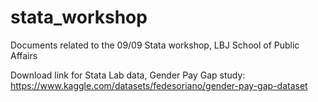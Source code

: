 # stata_workshop
Documents related to the 09/09 Stata workshop, LBJ School of Public Affairs

Download link for Stata Lab data, Gender Pay Gap study:
https://www.kaggle.com/datasets/fedesoriano/gender-pay-gap-dataset
